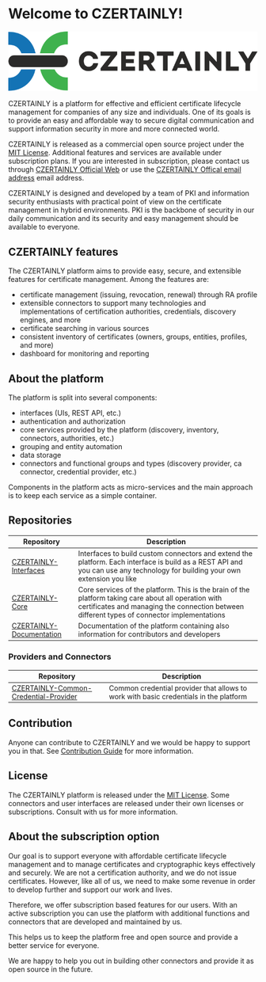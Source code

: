 # Welcome to CZERTAINLY!

![CZERTAINLY-logo](czertainly-logo/czertainly_color_H.svg)

CZERTAINLY is a platform for effective and efficient certificate lifecycle management for companies of any size and individuals. One of its goals is to provide an easy and affordable way to secure digital communication and support information security in more and more connected world.

CZERTAINLY is released as a commercial open source project under the [MIT License](LICENSE.md).
Additional features and services are available under subscription plans. If you are interested in subscription, please contact us through [CZERTAINLY Official Web](https://www.czertainly.com) or use the [CZERTAINLY Offical email address](mailto:getinfo@czertainly.com) email address.

CZERTAINLY is designed and developed by a team of PKI and information security enthusiasts with practical point of view on the certificate management in hybrid environments. PKI is the backbone of security in our daily communication and its security and easy management should be available to everyone.

## CZERTAINLY features

The CZERTAINLY platform aims to provide easy, secure, and extensible features for certificate management. Among the features are:
- certificate management (issuing, revocation, renewal) through RA profile
- extensible connectors to support many technologies and implementations of certification authorities, credentials, discovery engines, and more
- certificate searching in various sources
- consistent inventory of certificates (owners, groups, entities, profiles, and more)
- dashboard for monitoring and reporting

## About the platform

The platform is split into several components:
- interfaces (UIs, REST API, etc.)
- authentication and authorization
- core services provided by the platform (discovery, inventory, connectors, authorities, etc.)
- grouping and entity automation
- data storage
- connectors and functional groups and types (discovery provider, ca connector, credential provider, etc.)

Components in the platform acts as micro-services and the main approach is to keep each service as a simple container. 

## Repositories

| Repository                                                                                                    | Description                                                                                                                                                                                         |
|---------------------------------------------------------------------------------------------------------------|-----------------------------------------------------------------------------------------------------------------------------------------------------------------------------------------------------|
| [CZERTAINLY-Interfaces](https://github.com/3KeyCompany/CZERTAINLY-Interfaces)                                 | Interfaces to build custom connectors and extend the platform. Each interface is build as a REST API and you can use any technology for building your own extension you like                        |
| [CZERTAINLY-Core](https://github.com/3KeyCompany/CZERTAINLY-Core)                                             | Core services of the platform. This is the brain of the platform taking care about all operation with certificates and managing the connection between different types of connector implementations |
| [CZERTAINLY-Documentation](https://github.com/3KeyCompany/CZERTAINLY-Documentation)                           | Documentation of the platform containing also information for contributors and developers                                                                                                           |

### Providers and Connectors

| Repository                                                                                                    | Description                                                                           |
|---------------------------------------------------------------------------------------------------------------|---------------------------------------------------------------------------------------|
| [CZERTAINLY-Common-Credential-Provider](https://github.com/3KeyCompany/CZERTAINLY-Common-Credential-Provider) | Common credential provider that allows to work with basic credentials in the platform |

## Contribution

Anyone can contribute to CZERTAINLY and we would be happy to support you in that. See [Contribution Guide](CONTRIBUTING.md) for more information.

## License

The CZERTAINLY platform is released under the [MIT License](LICENSE.md). Some connectors and user interfaces are released under their own licenses or subscriptions. Consult with us for more information.

## About the subscription option

Our goal is to support everyone with affordable certificate lifecycle management and to manage certificates and cryptographic keys effectively and securely. We are not a certification authority, and we do not issue certificates. However, like all of us, we need to make some revenue in order to develop further and support our work and lives.

Therefore, we offer subscription based features for our users. With an active subscription you can use the platform with additional functions and connectors that are developed and maintained by us.

This helps us to keep the platform free and open source and provide a better service for everyone.

We are happy to help you out in building other connectors and provide it as open source in the future.
